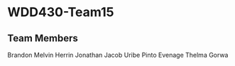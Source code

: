 # WDD430-Team15

## Team Members
Brandon Melvin Herrin
Jonathan Jacob Uribe Pinto
Evenage Thelma Gorwa

